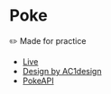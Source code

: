 # Poke

:pencil2: Made for practice

- [Live](https://poke.mukabaw.com/)
- [Design by AC1design](https://dribbble.com/shots/15128634-Pokemon-Pokedex-Website-Redesign-Concept)
- [PokeAPI](https://pokeapi.co/)
